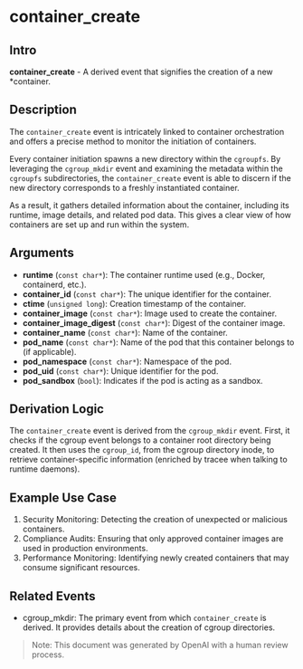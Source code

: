
# container_create

## Intro

**container_create** - A derived event that signifies the creation of a new
*container.

## Description

The `container_create` event is intricately linked to container orchestration
and offers a precise method to monitor the initiation of containers.

Every container initiation spawns a new directory within the `cgroupfs`. By
leveraging the `cgroup_mkdir` event and examining the metadata within the
`cgroupfs` subdirectories, the `container_create` event is able to discern if
the new directory corresponds to a freshly instantiated container.

As a result, it gathers detailed information about the container, including its
runtime, image details, and related pod data. This gives a clear view of how
containers are set up and run within the system.

## Arguments

- **runtime** (`const char*`): The container runtime used (e.g., Docker, containerd, etc.).
- **container_id** (`const char*`): The unique identifier for the container.
- **ctime** (`unsigned long`): Creation timestamp of the container.
- **container_image** (`const char*`): Image used to create the container.
- **container_image_digest** (`const char*`): Digest of the container image.
- **container_name** (`const char*`): Name of the container.
- **pod_name** (`const char*`): Name of the pod that this container belongs to (if applicable).
- **pod_namespace** (`const char*`): Namespace of the pod.
- **pod_uid** (`const char*`): Unique identifier for the pod.
- **pod_sandbox** (`bool`): Indicates if the pod is acting as a sandbox.

## Derivation Logic

The `container_create` event is derived from the `cgroup_mkdir` event. First, it
checks if the cgroup event belongs to a container root directory being created.
It then uses the `cgroup_id`, from the cgroup directory inode, to retrieve
container-specific information (enriched by tracee when talking to runtime
daemons).

## Example Use Case

1. Security Monitoring: Detecting the creation of unexpected or malicious containers.
2. Compliance Audits: Ensuring that only approved container images are used in production environments.
3. Performance Monitoring: Identifying newly created containers that may consume significant resources.

## Related Events

- cgroup_mkdir: The primary event from which `container_create` is derived. It provides details about the creation of cgroup directories.

> Note: This document was generated by OpenAI with a human review process.
